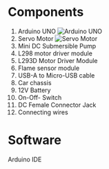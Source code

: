 # Components
01. Arduino UNO
![Arduino UNO](http://url/to/img.png](https://www.google.com/url?sa=i&url=https%3A%2F%2Fen.wikipedia.org%2Fwiki%2FArduino_Uno&psig=AOvVaw3B-v7MGXHinAG7Y35Vhb94&ust=1680605791296000&source=images&cd=vfe&ved=0CBAQjRxqFwoTCIj45sLGjf4CFQAAAAAdAAAAABAG))
3. Servo Motor 
![Servo Motor](http://url/to/img.png](https://www.google.com/url?sa=i&url=https%3A%2F%2Fen.wikipedia.org%2Fwiki%2FArduino_Uno&psig=AOvVaw3B-v7MGXHinAG7Y35Vhb94&ust=1680605791296000&source=images&cd=vfe&ved=0CBAQjRxqFwoTCIj45sLGjf4CFQAAAAAdAAAAABAG](https://www.google.com/url?sa=i&url=https%3A%2F%2Fwww.amazon.in%2FRobodo-Electronics-Tower-Micro-Servo%2Fdp%2FB00MTFFAE0&psig=AOvVaw3LtLkFOB7kE_DHsTHEPuro&ust=1680605840412000&source=images&cd=vfe&ved=0CAsQjRxqFwoTCLCgqdrGjf4CFQAAAAAdAAAAABAF)))
5. Mini DC Submersible Pump 
6. L298 motor driver module
7. L293D Motor Driver Module 
8. Flame  sensor module
9. USB-A to Micro-USB cable
10. Car chassis
11. 12V Battery
12. On-Off- Switch
13. DC Female Connector Jack 
14. Connecting wires

# Software
Arduino IDE
